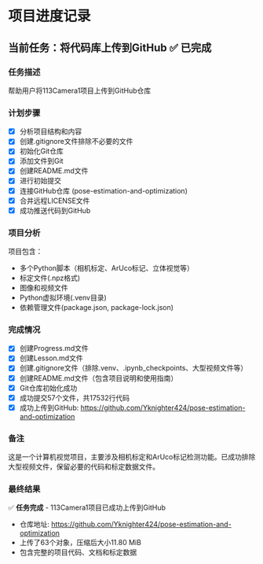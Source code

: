# 项目进度记录

## 当前任务：将代码库上传到GitHub ✅ 已完成

### 任务描述
帮助用户将113Camera1项目上传到GitHub仓库

### 计划步骤
- [X] 分析项目结构和内容
- [X] 创建.gitignore文件排除不必要的文件
- [X] 初始化Git仓库
- [X] 添加文件到Git
- [X] 创建README.md文件
- [X] 进行初始提交
- [X] 连接GitHub仓库 (pose-estimation-and-optimization)
- [X] 合并远程LICENSE文件
- [X] 成功推送代码到GitHub

### 项目分析
项目包含：
- 多个Python脚本（相机标定、ArUco标记、立体视觉等）
- 标定文件(.npz格式)
- 图像和视频文件
- Python虚拟环境(.venv目录)
- 依赖管理文件(package.json, package-lock.json)

### 完成情况
- [X] 创建Progress.md文件
- [X] 创建Lesson.md文件
- [X] 创建.gitignore文件（排除.venv、.ipynb_checkpoints、大型视频文件等）
- [X] 创建README.md文件（包含项目说明和使用指南）
- [X] Git仓库初始化成功
- [X] 成功提交57个文件，共17532行代码
- [X] 成功上传到GitHub: https://github.com/Yknighter424/pose-estimation-and-optimization

### 备注
这是一个计算机视觉项目，主要涉及相机标定和ArUco标记检测功能。已成功排除大型视频文件，保留必要的代码和标定数据文件。

### 最终结果
✅ **任务完成** - 113Camera1项目已成功上传到GitHub
- 仓库地址: https://github.com/Yknighter424/pose-estimation-and-optimization
- 上传了63个对象，压缩后大小11.80 MiB
- 包含完整的项目代码、文档和标定数据 